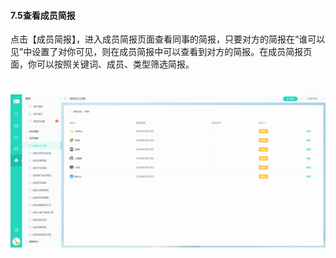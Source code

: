 #### 7.5查看成员简报

点击【成员简报】，进入成员简报页面查看同事的简报，只要对方的简报在“谁可以见”中设置了对你可见，则在成员简报中可以查看到对方的简报。在成员简报页面，你可以按照关键词、成员、类型筛选简报。

# ![](/assets/7.5成员的简报.png)
